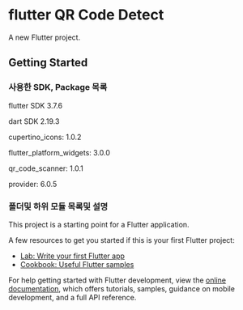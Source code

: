 # flutter QR Code Detect

A new Flutter project.

## Getting Started

### 사용한 SDK, Package 목록

flutter SDK 3.7.6

dart SDK 2.19.3

cupertino_icons: 1.0.2

flutter_platform_widgets: 3.0.0

qr_code_scanner: 1.0.1

provider: 6.0.5  



### 폴더및 하위 모듈 목록및 설명

This project is a starting point for a Flutter application.

A few resources to get you started if this is your first Flutter project:

- [Lab: Write your first Flutter app](https://docs.flutter.dev/get-started/codelab)
- [Cookbook: Useful Flutter samples](https://docs.flutter.dev/cookbook)

For help getting started with Flutter development, view the
[online documentation](https://docs.flutter.dev/), which offers tutorials,
samples, guidance on mobile development, and a full API reference.
